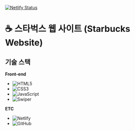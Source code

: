 [![Netlify Status](https://api.netlify.com/api/v1/badges/fe78859b-ccbc-47e0-82aa-ce187bbe4c0b/deploy-status)](https://app.netlify.com/sites/hopeful-elion-05bcf5/deploys)

# :coffee: 스타벅스 웹 사이트 (Starbucks Website)

## 기술 스택

**Front-end**

- ![HTML5](https://img.shields.io/badge/-HTML5-E34F26?&logo=html5&logoColor=white)
- ![CSS3](https://img.shields.io/badge/-CSS3-1572B6?&logo=css3&logoColor=white)
- ![JavaScript](https://img.shields.io/badge/-JavaScript-F7DF1E?&logo=javascript&logoColor=white)
- ![Swiper](https://img.shields.io/badge/-Swiper-6332F6?&logo=swiper&logoColor=white)

**ETC**

- ![Netlify](https://img.shields.io/badge/-Netlify-00C7B7?&logo=netlify&logoColor=white)
- ![GitHub](https://img.shields.io/badge/-GitHub-181717?&logo=github&logoColor=white)
